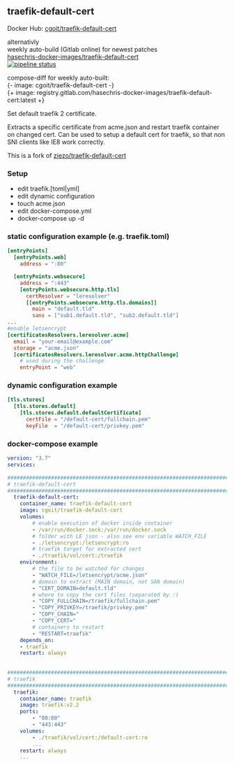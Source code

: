 ## traefik-default-cert

Docker Hub: [cgoit/traefik-default-cert](https://hub.docker.com/r/cgoit/traefik-default-cert/)

alternativly  
weekly auto-build (Gitlab online) for newest patches  
[hasechris-docker-images/traefik-default-cert](https://gitlab.com/hasechris-docker-images/traefik-default-cert)  
[![pipeline status](https://gitlab.com/hasechris-docker-images/traefik-default-cert/badges/master/pipeline.svg)](https://gitlab.com/hasechris-docker-images/traefik-default-cert/-/commits/master)


compose-diff for weekly auto-built:  
{- image: cgoit/traefik-default-cert -}  
{+ image: registry.gitlab.com/hasechris-docker-images/traefik-default-cert:latest +}  


Set default traefik 2 certificate.

Extracts a specific certificate from acme.json and restart traefik container on changed cert. Can be used to setup a default cert for traefik, so that non SNI clients like IE8 work correctly.

This is a fork of [ziezo/traefik-default-cert](https://github.com/ziezo/traefik-default-cert)

### Setup

- edit traefik.[toml|yml]
- edit dynamic configuration
- touch acme.json
- edit docker-compose.yml
- docker-compose up -d

### static configuration example (e.g. traefik.toml)

```toml
[entryPoints]
  [entryPoints.web]
    address = ":80"

  [entryPoints.websecure]
    address = ":443"  
    [entryPoints.websecure.http.tls]
      certResolver = "leresolver"
      [[entryPoints.websecure.http.tls.domains]]
        main = "default.tld"
        sans = ["sub1.default.tld", "sub2.default.tld"]
...
#enable letsencrypt  
[certificatesResolvers.leresolver.acme]
  email = "your-email@example.com"
  storage = "acme.json"
  [certificatesResolvers.leresolver.acme.httpChallenge]
    # used during the challenge
    entryPoint = "web"
```

### dynamic configuration example
```toml
[tls.stores]
  [tls.stores.default]
    [tls.stores.default.defaultCertificate]
      certFile = "/default-cert/fullchain.pem"
      keyFile  = "/default-cert/privkey.pem"
```

### docker-compose example

```yaml
version: "3.7"  
services:  
  
###################################################################################  
# traefik-default-cert  
###################################################################################  
  traefik-default-cert:
    container_name: traefik-default-cert
    image: cgoit/traefik-default-cert
    volumes:
        # enable execution of docker inside container
        - /var/run/docker.sock:/var/run/docker.sock
        # folder with LE json - also see env variable WATCH_FILE
        - ./letsencrypt:/letsencrypt:ro
        # traefik target for extracted cert
        - ./traefik/vol/cert:/traefik
    environment:
        # the file to be watched for changes
        - "WATCH_FILE=/letsencrypt/acme.json"
        # domain to extract (MAIN domain, not SAN domain)
        - "CERT_DOMAIN=default.tld"
        # where to copy the cert files (separated by :)
        - "COPY_FULLCHAIN=/traefik/fullchain.pem"
        - "COPY_PRIVKEY=/traefik/privkey.pem"
        - "COPY_CHAIN="
        - "COPY_CERT="
        # containers to restart
        - "RESTART=traefik"
    depends_on:
    - traefik
    restart: always
  
  
###################################################################################  
# traefik  
###################################################################################  
  traefik:  
    container_name: traefik  
    image: traefik:v2.2 
    ports:  
        - "80:80"  
        - "443:443"
    volumes:
        - ./traefik/vol/cert:/default-cert:ro
        ...
    restart: always
    ...
```
